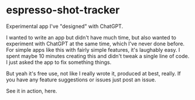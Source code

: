 # espresso-shot-tracker
Experimental app I've "designed" with ChatGPT.

I wanted to write an app but didn't have much time, but also wanted to experiment with ChatGPT at the same time, which I've never done before.  For simple apps like this with fairly simple features, it's laughably easy.  I spent maybe 10 minutes creating this and didn't tweak a single line of code.  I just asked the app to fix something things.

But yeah it's free use, not like I really wrote it, produced at best, really.  If you have any feature suggestions or issues just post an issue.

See it in action, here.
